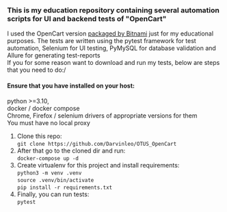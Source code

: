 ### This is my education repository containing several automation scripts for UI and backend tests of "OpenCart"

I used the OpenCart version [packaged by Bitnami](https://hub.docker.com/r/bitnami/opencart/) just for my educational
purposes.
The tests are written using the pytest framework for test automation, Selenium for UI testing, PyMySQL for database
validation and Allure for generating test-reports<br/>
If you for some reason want to download and run my tests, below are steps that you need to do:/

#### Ensure that you have installed on your host: </br> 
python >=3.10,</br> 
docker / docker compose </br>
Chrome, Firefox / selenium drivers of appropriate versions for them </br>
You must have no local proxy <br/>

1. Clone this repo:<br/>
   ` git clone https://github.com/Darvinleo/OTUS_OpenCart `<br/>
2. After that go to the cloned dir and run:<br/>
   `docker-compose up -d`<br/>
3. Create virtualenv for this project and install requirements: <br/>
   `python3 -m venv .venv` <br/>
   `source .venv/bin/activate` <br/>
   `pip install -r requirements.txt`<br/>
4. Finally, you can run tests: <br/>
   `pytest`<br/>
